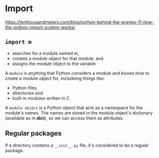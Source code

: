 # Import

https://tenthousandmeters.com/blog/python-behind-the-scenes-11-how-the-python-import-system-works/

## `import m` 
- searches for a module named m, 
- creates a module object for that module, and 
- assigns the module object to the variable

A `module` is anything that Python considers a module and knows how to create a module object for, includeing things like:
- Python files, 
- directories and 
- built-in modules written in C

A `module object` is a Python object that acts as a namespace for the module's names. 
The names are stored in the module object's dictionary (available as m.__dict__), so we can access them as attributes.

## Regular packages
If a directory contains a `__init__.py` file, it's considered to be a regular package.
